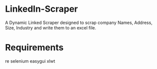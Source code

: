 # LinkedIn-Scraper
A Dynamic Linked Scraper designed to scrap company Names, Address, Size, Industry and write them to an excel file.

# Requirements 
re
selenium 
easygui
xlwt 
